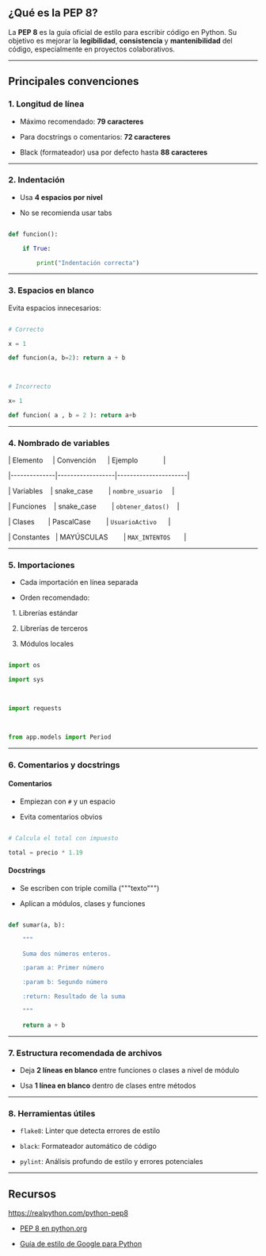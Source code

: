 
## ¿Qué es la PEP 8?

La **PEP 8** es la guía oficial de estilo para escribir código en Python. Su objetivo es mejorar la **legibilidad**, **consistencia** y **mantenibilidad** del código, especialmente en proyectos colaborativos.

---
## Principales convenciones

### 1. Longitud de línea

- Máximo recomendado: **79 caracteres**

- Para docstrings o comentarios: **72 caracteres**

- Black (formateador) usa por defecto hasta **88 caracteres**

---

### 2. Indentación

- Usa **4 espacios por nivel**

- No se recomienda usar tabs

```python

def funcion():

    if True:

        print("Indentación correcta")

```

  
---

### 3. Espacios en blanco

Evita espacios innecesarios:


```python

# Correcto

x = 1

def funcion(a, b=2): return a + b

  

# Incorrecto

x= 1

def funcion( a , b = 2 ): return a+b

```

---


### 4. Nombrado de variables

  

| Elemento     | Convención      | Ejemplo             |

|--------------|------------------|----------------------|

| Variables    | snake_case        | `nombre_usuario`     |

| Funciones    | snake_case        | `obtener_datos()`    |

| Clases       | PascalCase        | `UsuarioActivo`      |

| Constantes   | MAYÚSCULAS        | `MAX_INTENTOS`       |

---

### 5. Importaciones

  
- Cada importación en línea separada

- Orden recomendado:

  1. Librerías estándar

  2. Librerías de terceros

  3. Módulos locales


```python

import os

import sys

  

import requests

  

from app.models import Period

```


---

### 6. Comentarios y docstrings

#### Comentarios

- Empiezan con `#` y un espacio

- Evita comentarios obvios


```python

# Calcula el total con impuesto

total = precio * 1.19

```

#### Docstrings

- Se escriben con triple comilla ("""texto""")

- Aplican a módulos, clases y funciones


```python

def sumar(a, b):

    """

    Suma dos números enteros.

    :param a: Primer número

    :param b: Segundo número

    :return: Resultado de la suma

    """

    return a + b

```

  

---

  

### 7. Estructura recomendada de archivos

  

- Deja **2 líneas en blanco** entre funciones o clases a nivel de módulo

- Usa **1 línea en blanco** dentro de clases entre métodos

  

---

  

### 8. Herramientas útiles

  

- `flake8`: Linter que detecta errores de estilo

- `black`: Formateador automático de código

- `pylint`: Análisis profundo de estilo y errores potenciales

  

---

  

## Recursos

  
https://realpython.com/python-pep8

- [PEP 8 en python.org](https://peps.python.org/pep-0008/)

- [Guía de estilo de Google para Python](https://google.github.io/styleguide/pyguide.html)